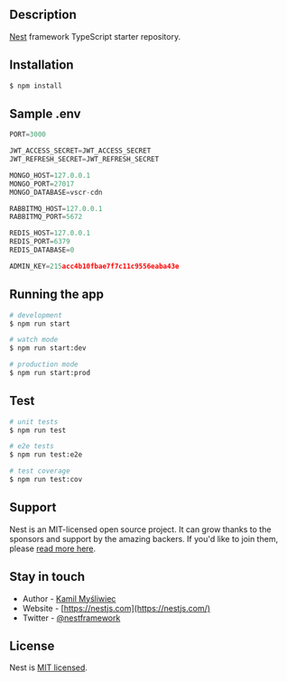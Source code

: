 ## Description

[Nest](https://github.com/nestjs/nest) framework TypeScript starter repository.

## Installation

```bash
$ npm install
```

## Sample .env

```js
PORT=3000

JWT_ACCESS_SECRET=JWT_ACCESS_SECRET
JWT_REFRESH_SECRET=JWT_REFRESH_SECRET

MONGO_HOST=127.0.0.1
MONGO_PORT=27017
MONGO_DATABASE=vscr-cdn

RABBITMQ_HOST=127.0.0.1
RABBITMQ_PORT=5672

REDIS_HOST=127.0.0.1
REDIS_PORT=6379
REDIS_DATABASE=0

ADMIN_KEY=215acc4b10fbae7f7c11c9556eaba43e
```

## Running the app

```bash
# development
$ npm run start

# watch mode
$ npm run start:dev

# production mode
$ npm run start:prod
```

## Test

```bash
# unit tests
$ npm run test

# e2e tests
$ npm run test:e2e

# test coverage
$ npm run test:cov
```

## Support

Nest is an MIT-licensed open source project. It can grow thanks to the sponsors and support by the amazing backers. If you'd like to join them, please [read more here](https://docs.nestjs.com/support).

## Stay in touch

- Author - [Kamil Myśliwiec](https://kamilmysliwiec.com)
- Website - [https://nestjs.com](https://nestjs.com/)
- Twitter - [@nestframework](https://twitter.com/nestframework)

## License

Nest is [MIT licensed](LICENSE).
